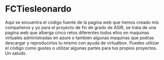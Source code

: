 # FCTiesleonardo
Aqui se encuentra el código fuente de la pagina web que hemos creado mis compañeros y yo para el proyecto de fin de grado de ASIR, se trata de una pagina web que alberga cinco retos diferentes todos ellos en maquinas virtuales administradas en azure o tambien algunas maquinas que podras descargar y reproducirlos tu mismo con ayuda de virtualbox. Puedes utilizar el código como gustes o utilizar algunas partes para tus propios proyectos. Un saludo.
